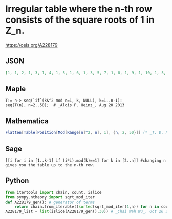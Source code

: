 # Irregular table where the n\-th row consists of the square roots of 1 in Z\_n\.
https://oeis.org/A228179
## JSON
```JSON
[1, 1, 2, 1, 3, 1, 4, 1, 5, 1, 6, 1, 3, 5, 7, 1, 8, 1, 9, 1, 10, 1, 5, 7, 11, 1, 12, 1, 13, 1, 4, 11, 14, 1, 7, 9, 15, 1, 16, 1, 17, 1, 18, 1, 9, 11, 19, 1, 8, 13, 20, 1, 21, 1, 22, 1, 5, 7, 11, 13, 17, 19, 23, 1, 24, 1, 25, 1, 26, 1, 13, 15, 27, 1, 28, 1, 11]
```
## Maple
```Maple
T:= n-> seq(`if`(k&^2 mod n=1, k, NULL), k=1..n-1):
seq(T(n), n=2..50);  # _Alois P. Heinz_, Aug 20 2013
```
## Mathematica
```Mathematica
Flatten[Table[Position[Mod[Range[n]^2, n], 1], {n, 2, 50}]] (* _T. D. Noe_, Aug 20 2013 *)
```
## Sage
```Sage
[[i for i in [1..k-1] if (i*i).mod(k)==1] for k in [2..n]] #changing n gives you the table up to the n-th row.
```
## Python
```Python
from itertools import chain, count, islice
from sympy.ntheory import sqrt_mod_iter
def A228179_gen(): # generator of terms
    return chain.from_iterable((sorted(sqrt_mod_iter(1,n)) for n in count(2)))
A228179_list = list(islice(A228179_gen(),30)) # _Chai Wah Wu_, Oct 26 2022
```
